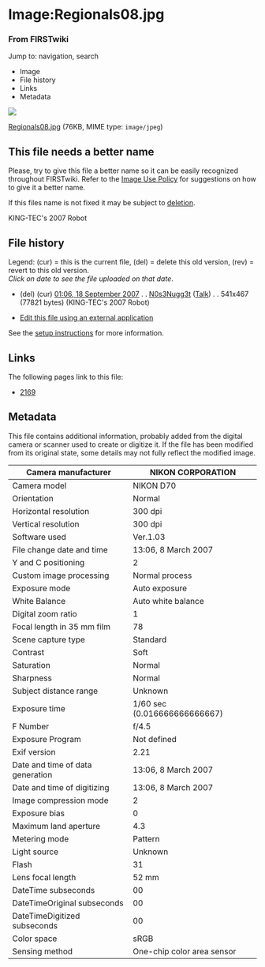 

# Image:Regionals08.jpg

### From FIRSTwiki

Jump to: navigation, search

  * Image
  * File history
  * Links
  * Metadata

![](/media/9/99/Regionals08.jpg)

[Regionals08.jpg](/media/9/99/Regionals08.jpg "Regionals08.jpg" ) (76KB, MIME
type: `image/jpeg`)

This file needs a better name  
---  
Please, try to give this file a better name so it can be easily recognized
throughout FIRSTwiki. Refer to the [Image Use
Policy](FIRSTwiki:Image_use_policy "FIRSTwiki:Image use policy" )
for suggestions on how to give it a better name.

If this files name is not fixed it may be subject to
[deletion](Category:Candidates_for_speedy_deletion
"Category:Candidates for speedy deletion" ).  
  
  
KING-TEC's 2007 Robot

## File history

Legend: (cur) = this is the current file, (del) = delete this old version,
(rev) = revert to this old version.  
_Click on date to see the file uploaded on that date_.

  * (del) (cur) [01:06, 18 September 2007](/media/9/99/Regionals08.jpg "/media/9/99/Regionals08.jpg" ) . . [N0s3Nugg3t](/index.php?title=User:N0s3Nugg3t&action=edit "User:N0s3Nugg3t" ) ([Talk](/index.php?title=User_talk:N0s3Nugg3t&action=edit "User talk:N0s3Nugg3t" )) . . 541x467 (77821 bytes) (KING-TEC's 2007 Robot)
  

  * [Edit this file using an external application](/index.php?title=Image:Regionals08.jpg&action=edit&externaledit=true&mode=file "Image:Regionals08.jpg" )

See the [setup
instructions](http://meta.wikimedia.org/wiki/Help:External_editors
"http://meta.wikimedia.org/wiki/Help:External_editors" ) for more information.

## Links

The following pages link to this file:

  * [2169](2169 "2169" )

## Metadata

This file contains additional information, probably added from the digital
camera or scanner used to create or digitize it. If the file has been modified
from its original state, some details may not fully reflect the modified
image.

Camera manufacturer |  NIKON CORPORATION  
---|---  
Camera model |  NIKON D70  
Orientation |  Normal  
Horizontal resolution |  300 dpi  
Vertical resolution |  300 dpi  
Software used |  Ver.1.03  
File change date and time |  13:06, 8 March 2007  
Y and C positioning |  2  
Custom image processing |  Normal process  
Exposure mode |  Auto exposure  
White Balance |  Auto white balance  
Digital zoom ratio |  1  
Focal length in 35 mm film |  78  
Scene capture type |  Standard  
Contrast |  Soft  
Saturation |  Normal  
Sharpness |  Normal  
Subject distance range |  Unknown  
Exposure time |  1/60 sec (0.016666666666667)  
F Number |  f/4.5  
Exposure Program |  Not defined  
Exif version |  2.21  
Date and time of data generation |  13:06, 8 March 2007  
Date and time of digitizing |  13:06, 8 March 2007  
Image compression mode |  2  
Exposure bias |  0  
Maximum land aperture |  4.3  
Metering mode |  Pattern  
Light source |  Unknown  
Flash |  31  
Lens focal length |  52 mm  
DateTime subseconds |  00  
DateTimeOriginal subseconds |  00  
DateTimeDigitized subseconds |  00  
Color space |  sRGB  
Sensing method |  One-chip color area sensor  
  
